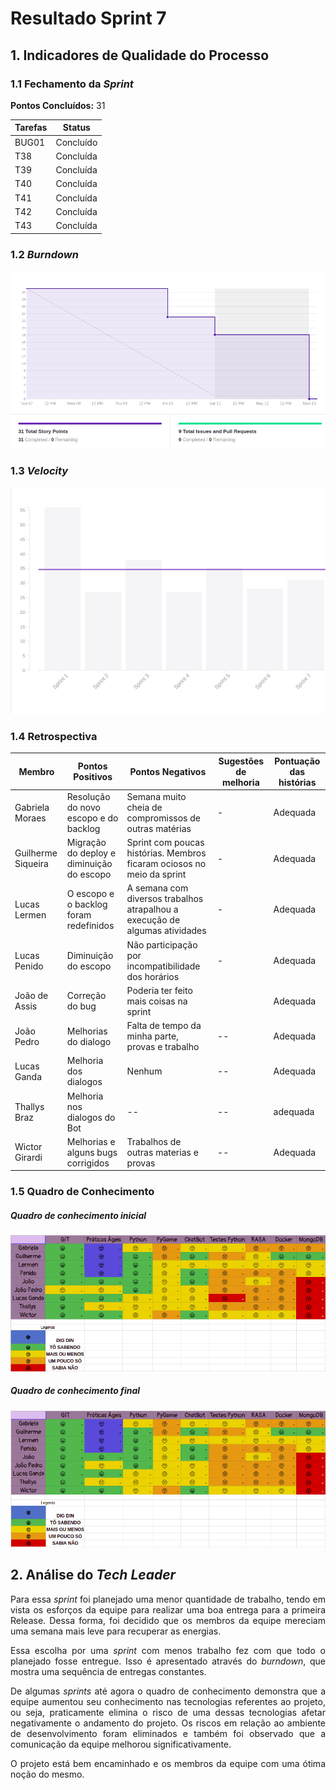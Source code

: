 # Resultado Sprint 7

## 1. Indicadores de Qualidade do Processo

### 1.1 Fechamento da _Sprint_

**Pontos Concluídos:** 31

|Tarefas | Status|
|--|--|
| BUG01 | Concluído |
| T38 | Concluída |
| T39 | Concluída |
| T40 | Concluída |
| T41 | Concluída |
| T42 | Concluída |
| T43 | Concluída |


### 1.2 _Burndown_

![](./imagens/burndown-sprint7.png)

### 1.3 _Velocity_

![](./imagens/velocity-sprint7.png)


### 1.4 Retrospectiva

|Membro|Pontos Positivos|Pontos Negativos|Sugestões de melhoria| Pontuação das histórias |
|---|------|-----|---|---|
|Gabriela Moraes| Resolução do novo escopo e do backlog | Semana muito cheia de compromissos de outras matérias|-| Adequada
|Guilherme Siqueira| Migração do deploy e diminuição do escopo | Sprint com poucas histórias. Membros ficaram ociosos no meio da sprint | - | Adequada 
|Lucas Lermen| O escopo e o backlog foram redefinidos | A semana com diversos trabalhos atrapalhou a execução de algumas atividades | - | Adequada |
|Lucas Penido|Diminuição do escopo | Não participação por incompatibilidade dos horários | - | Adequada |
|João de Assis|Correção do bug |Poderia ter feito mais coisas na sprint | |Adequada
|João Pedro|Melhorias do dialogo|Falta de tempo da minha parte, provas e trabalho|-- | Adequada|
|Lucas Ganda|Melhoria dos dialogos | Nenhum | -- | Adequada |
|Thallys Braz|Melhoria nos dialogos do Bot|--|-- |adequada
|Wictor Girardi|Melhorias e alguns bugs corrigidos |Trabalhos de outras materias e provas|--| Adequada

### 1.5 Quadro de Conhecimento

##### Quadro de conhecimento inicial

![](./imagens/quadroconhecimento-sprint6.png)

##### Quadro de conhecimento final

![](./imagens/quadroconhecimento-sprint7.png)

## 2. Análise do _Tech Leader_

<p align = "justify">Para essa <i>sprint</i> foi planejado uma menor quantidade de trabalho, tendo em vista os esforços da equipe para realizar uma boa entrega para a primeira Release. Dessa forma, foi decidido que os membros da equipe mereciam uma semana mais leve para recuperar as energias.</p>

<p align = "justify">Essa escolha por uma <i>sprint</i> com menos trabalho fez com que todo o planejado fosse entregue. Isso é apresentado através do <i>burndown</i>, que mostra uma sequência de entregas constantes.</p>

<p align = "justify"> De algumas <i>sprints</i> até agora o quadro de conhecimento demonstra que a equipe aumentou seu conhecimento nas tecnologias referentes ao projeto, ou seja, praticamente elimina o risco de uma dessas tecnologias afetar negativamente o andamento do projeto. Os riscos em relação ao ambiente de desenvolvimento foram eliminados e também foi observado que a comunicação da equipe melhorou significativamente.</p>

<p align = "justify"> O projeto está bem encaminhado e os membros da equipe com uma ótima noção do mesmo.</p>